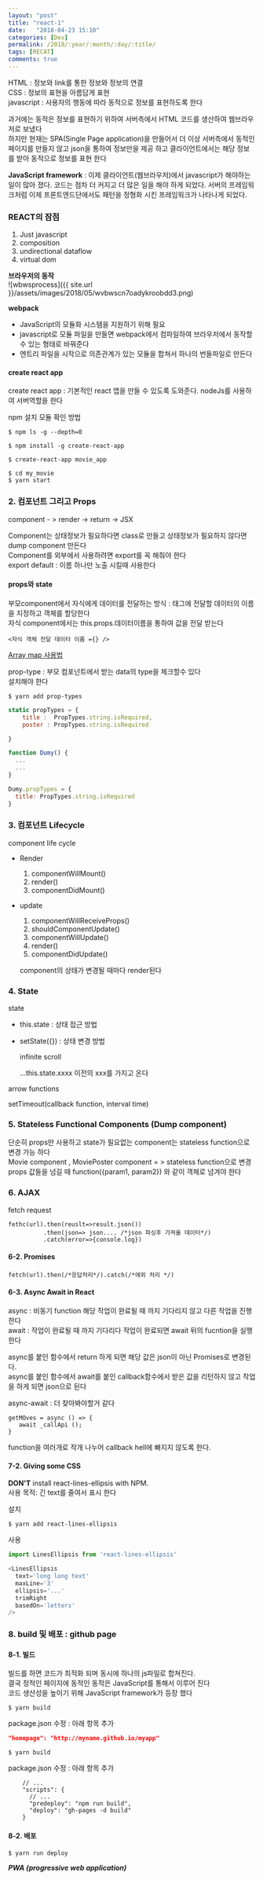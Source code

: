 ```yaml
---
layout: "post"
title: "react-1"
date:   "2018-04-23 15:10"
categories: [Dev]
permalink: /2018/:year/:month/:day/:title/
tags: [RECAT]
comments: true
---
```

HTML : 정보와 link를 통한 정보와 정보의 연결   
CSS : 정보의 표현을 아름답게 표현  
javascript : 사용자의 행동에 따라 동적으로 정보를 표현하도록 한다  

>>
과거에는 동적은 정보를 표현하기 위하여 서버측에서 HTML 코드를 생산하여 웹브라우저로 보냈다  
하지만 현재는 SPA(Single Page application)을 만들어서 더 이상 서버측에서 동적인 페이지를 만들지 않고 json을 통하여 정보만을 제공 하고 클라이언트에서는 해당 정보를 받아 동적으로 정보를 표현 한다

**JavaScript framework** : 이제 클라이언트(웹브라우저)에서 javascript가 해야하는 일이 많아 졌다. 코드는 점차 더 커지고 더 많은 일을 해야 하게 되었다. 서버의 프레임워크처럼 이제 프론트엔드단에서도 패턴을 정형화 시킨 프레임워크가 나타나게 되었다.   

### REACT의 잠점
1. Just javascript
2. composition
3. undirectional dataflow
4. virtual dom

**브라우저의 동작**   
![wbwsprocess]({{ site.url }}/assets/images/2018/05/wvbwscn7oadykroobdd3.png)

**webpack**   
- JavaScript의 모듈화 시스템을 지원하기 위해 필요  
- javascript로 모듈 파일을 만들면 webpack에서 컴파일하여 브라우저에서 동작할수 있는 형태로 바꿔준다  
- 엔트리 파일을 시작으로 의존관계가 있는 모듈을 합쳐서 하나의 번들파일로 만든다  

#### create react app
create react app : 기본적인 react 앱을 만들 수 있도록 도와준다. nodeJs를 사용하여 서버역할을 한다    

npm 설치 모듈 확인 방법  
```
$ npm ls -g --depth=0
```


```
$ npm install -g create-react-app

$ create-react-app movie_app
```

```
$ cd my_movie
$ yarn start
```

### 2. 컴포넌트 그리고 Props
component - > render -> return -> JSX   

Component는 상태정보가 필요하다면 class로 만들고 상태정보가 필요하지 않다면 dump component 만든다  
Component를 외부에서 사용하려면 export를 꼭 해줘야 한다  
export default : 이름 하나만 노출 시킬때 사용한다  

#### props와 state
부모component에서 자식에게 데이터를 전달하는 방식 : 태그에 전달할 데이터의 이름을 지정하고 객체를 할당한다   
자식 component에서는 this.props.데이터이름을 통하여 값을 전달 받는다   

```
<자식 객체 전달 데이터 이름 ={} />  
```

[Array map 사용법](https://developer.mozilla.org/ko/docs/Web/JavaScript/Reference/Global_Objects/Array/map)


prop-type : 부모 컴포넌트에서 받는 data의 type을 체크할수 있다   
설치해야 한다  
```
$ yarn add prop-types
```

``` javascript
static propTypes = {
    title :  PropTypes.string.isRequired,
    poster : PropTypes.string.isRequired

}

function Dumy() {
  ...
  ...
}

Dumy.propTypes = {
  title: PropTypes.string.isRequired
}
```

### 3. 컴포넌트 Lifecycle
component life cycle  
- Render
    1. componentWillMount()
    2. render()
    3. componentDidMount()

- update
    1. componentWillReceiveProps()
    2. shouldComponentUpdate()
    3. componentWillUpdate()
    4. render()
    5. componentDidUpdate()  

    component의 상태가 변경될 때마다 render된다  

### 4. State
state
 - this.state : 상태 접근 방법
 - setState({}) : 상태 변경 방법


   infinite scroll

    ...this.state.xxxx 이전의 xxx를 가지고 온다  

arrow functions

setTimeout(callback function, interval time)

### 5. Stateless Functional Components (Dump component)
단순히 props만 사용하고 state가 필요없는 component는 stateless function으로 변경 가능 하다  
Movie component , MoviePoster component = > stateless function으로 변경  
props 값들을 넘길 때 function({param1, param2}) 와 같이 객체로 넘겨야 한다  

### 6. AJAX

fetch request
```
fethc(url).then(reuslt=>result.json())
          .then(json=> json.... /*json 파싱후 가져올 데이터*/)
          .catch(error=>{console.log})
```

#### 6-2. Promises
```ecmascript
fetch(url).then(/*응답처리*/).catch(/*에외 처리 */)
```

#### 6-3. Async Await in React
async : 비동기 function 해당 작업이 완료될 때 까지 기다리지 않고 다른 작업을 진행 한다  
await : 작업이 완료될 때 까지 기다리다 작업이 완료되면 await 뒤의 fucntion을 실행 한다


async를 붙인 함수에서 return 하게 되면 해당 값은 json이 아닌 Promises로 변경된다.  
async를 붙인 함수에서 await를 붙인 callback함수에서 받은 값을 리턴하지 않고 작업을 하게 되면 json으로 된다  
>>
async-await : 더 찾아봐야할거 같다   

``` ecmascript
getMOves = async () => {
   await _callApi ();
}
````

function을 여러개로 작개 나누어 callback hell에 빠지지 않도록 한다.  

#### 7-2. Giving some CSS  
**DON'T** install react-lines-ellipsis with NPM.  
사용 목적: 긴 text를 줄여서 표시 한다  

설치
```
$ yarn add react-lines-ellipsis
```

사용
```javascript
import LinesEllipsis from 'react-lines-ellipsis'

<LinesEllipsis
  text='long long text'
  maxLine='3'
  ellipsis='...'
  trimRight
  basedOn='letters'
/>
```

### 8. build 및 배포 : github page
#### 8-1. 빌드   
빌드를 하면 코드가 최적화 되며 동시에 하나의 js파일로 합쳐진다.   
결국 정적인 페이지에 동적인 동작은 JavaScript를 통해서 이루어 진다  
코드 생산성을 높이기 위해 JavaScript framework가 등장 했다  



```
$ yarn build
```

package.json 수정 :  아래 항목 추가
```json
"homepage": "http://myname.github.io/myapp"   
```

```
$ yarn build
```

package.json 수정 :  아래 항목 추가
```
    // ...
    "scripts": {
      // ...
      "predeploy": "npm run build",
      "deploy": "gh-pages -d build"
    }
```

#### 8-2. 배포  
```
$ yarn run deploy
```

***PWA (progressive web application)***
